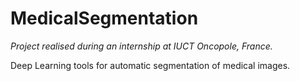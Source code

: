 # MedicalSegmentation

*Project realised during an internship at IUCT Oncopole, France.*

Deep Learning tools for automatic segmentation of medical images.
